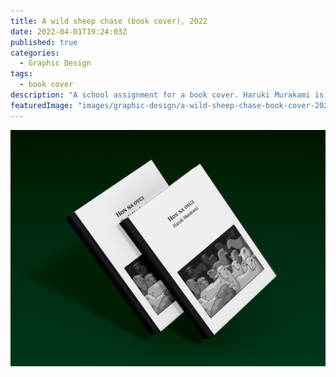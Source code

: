 ```yaml
---
title: A wild sheep chase (book cover), 2022
date: 2022-04-01T19:24:03Z
published: true
categories:
  - Graphic Design
tags:
  - book cover
description: "A school assignment for a book cover. Haruki Murakami is my favorite author and A wild sheep chase was the first book I read from him, so the choice was obvious."
featuredImage: "images/graphic-design/a-wild-sheep-chase-book-cover-2022.jpg"
---
```


![alt text](images/graphic-design/a-wild-sheep-chase-book-cover-2022.jpg "A wild sheep chase")
